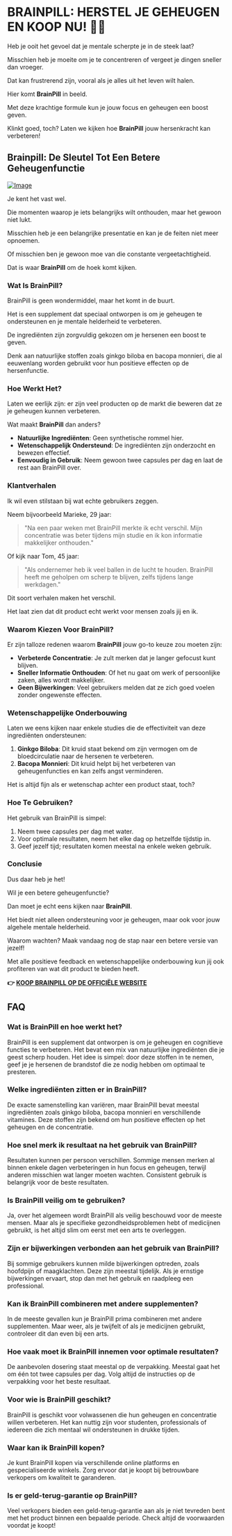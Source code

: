 # BRAINPILL: HERSTEL JE GEHEUGEN EN KOOP NU! 🧠✨

Heb je ooit het gevoel dat je mentale scherpte je in de steek laat? 

Misschien heb je moeite om je te concentreren of vergeet je dingen sneller dan vroeger. 

Dat kan frustrerend zijn, vooral als je alles uit het leven wilt halen. 

Hier komt **BrainPill** in beeld. 

Met deze krachtige formule kun je jouw focus en geheugen een boost geven. 

Klinkt goed, toch? Laten we kijken hoe **BrainPill** jouw hersenkracht kan verbeteren!

## Brainpill: De Sleutel Tot Een Betere Geheugenfunctie

[![Image](https://www2.sellhealth.com/134/brainpill_3_3.gif)](https://gchaffi.com/inS0z2Tq)

Je kent het vast wel. 

Die momenten waarop je iets belangrijks wilt onthouden, maar het gewoon niet lukt. 

Misschien heb je een belangrijke presentatie en kan je de feiten niet meer opnoemen.

Of misschien ben je gewoon moe van die constante vergeetachtigheid. 

Dat is waar **BrainPill** om de hoek komt kijken.

### Wat Is BrainPill?

BrainPill is geen wondermiddel, maar het komt in de buurt. 

Het is een supplement dat speciaal ontworpen is om je geheugen te ondersteunen en je mentale helderheid te verbeteren.

De ingrediënten zijn zorgvuldig gekozen om je hersenen een boost te geven.

Denk aan natuurlijke stoffen zoals ginkgo biloba en bacopa monnieri, die al eeuwenlang worden gebruikt voor hun positieve effecten op de hersenfunctie.

### Hoe Werkt Het?

Laten we eerlijk zijn: er zijn veel producten op de markt die beweren dat ze je geheugen kunnen verbeteren. 

Wat maakt **BrainPill** dan anders? 

- **Natuurlijke Ingrediënten**: Geen synthetische rommel hier.
- **Wetenschappelijk Ondersteund**: De ingrediënten zijn onderzocht en bewezen effectief.
- **Eenvoudig in Gebruik**: Neem gewoon twee capsules per dag en laat de rest aan BrainPill over.

### Klantverhalen

Ik wil even stilstaan bij wat echte gebruikers zeggen. 

Neem bijvoorbeeld Marieke, 29 jaar:

> "Na een paar weken met BrainPill merkte ik echt verschil. 
> Mijn concentratie was beter tijdens mijn studie en ik kon informatie makkelijker onthouden."

Of kijk naar Tom, 45 jaar:

> "Als ondernemer heb ik veel ballen in de lucht te houden. 
> BrainPill heeft me geholpen om scherp te blijven, zelfs tijdens lange werkdagen."

Dit soort verhalen maken het verschil.

Het laat zien dat dit product echt werkt voor mensen zoals jij en ik.

### Waarom Kiezen Voor BrainPill?

Er zijn talloze redenen waarom **BrainPill** jouw go-to keuze zou moeten zijn:

- **Verbeterde Concentratie**: Je zult merken dat je langer gefocust kunt blijven.
- **Sneller Informatie Onthouden**: Of het nu gaat om werk of persoonlijke zaken, alles wordt makkelijker.
- **Geen Bijwerkingen**: Veel gebruikers melden dat ze zich goed voelen zonder ongewenste effecten.

### Wetenschappelijke Onderbouwing

Laten we eens kijken naar enkele studies die de effectiviteit van deze ingrediënten ondersteunen:

1. **Ginkgo Biloba**: Dit kruid staat bekend om zijn vermogen om de bloedcirculatie naar de hersenen te verbeteren.
2. **Bacopa Monnieri**: Dit kruid helpt bij het verbeteren van geheugenfuncties en kan zelfs angst verminderen.

Het is altijd fijn als er wetenschap achter een product staat, toch?

### Hoe Te Gebruiken?

Het gebruik van BrainPill is simpel:

1. Neem twee capsules per dag met water.
2. Voor optimale resultaten, neem het elke dag op hetzelfde tijdstip in.
3. Geef jezelf tijd; resultaten komen meestal na enkele weken gebruik.

### Conclusie

Dus daar heb je het! 

Wil je een betere geheugenfunctie? 

Dan moet je echt eens kijken naar **BrainPill**.

Het biedt niet alleen ondersteuning voor je geheugen, maar ook voor jouw algehele mentale helderheid.

Waarom wachten? Maak vandaag nog de stap naar een betere versie van jezelf!

Met alle positieve feedback en wetenschappelijke onderbouwing kun jij ook profiteren van wat dit product te bieden heeft.



**👉 [KOOP BRAINPILL OP DE OFFICIËLE WEBSITE](https://gchaffi.com/inS0z2Tq)**

## FAQ

### Wat is BrainPill en hoe werkt het?
BrainPill is een supplement dat ontworpen is om je geheugen en cognitieve functies te verbeteren. Het bevat een mix van natuurlijke ingrediënten die je geest scherp houden. Het idee is simpel: door deze stoffen in te nemen, geef je je hersenen de brandstof die ze nodig hebben om optimaal te presteren.

### Welke ingrediënten zitten er in BrainPill?
De exacte samenstelling kan variëren, maar BrainPill bevat meestal ingrediënten zoals ginkgo biloba, bacopa monnieri en verschillende vitamines. Deze stoffen zijn bekend om hun positieve effecten op het geheugen en de concentratie.

### Hoe snel merk ik resultaat na het gebruik van BrainPill?
Resultaten kunnen per persoon verschillen. Sommige mensen merken al binnen enkele dagen verbeteringen in hun focus en geheugen, terwijl anderen misschien wat langer moeten wachten. Consistent gebruik is belangrijk voor de beste resultaten.

### Is BrainPill veilig om te gebruiken?
Ja, over het algemeen wordt BrainPill als veilig beschouwd voor de meeste mensen. Maar als je specifieke gezondheidsproblemen hebt of medicijnen gebruikt, is het altijd slim om eerst met een arts te overleggen.

### Zijn er bijwerkingen verbonden aan het gebruik van BrainPill?
Bij sommige gebruikers kunnen milde bijwerkingen optreden, zoals hoofdpijn of maagklachten. Deze zijn meestal tijdelijk. Als je ernstige bijwerkingen ervaart, stop dan met het gebruik en raadpleeg een professional.

### Kan ik BrainPill combineren met andere supplementen?
In de meeste gevallen kun je BrainPill prima combineren met andere supplementen. Maar weer, als je twijfelt of als je medicijnen gebruikt, controleer dit dan even bij een arts.

### Hoe vaak moet ik BrainPill innemen voor optimale resultaten?
De aanbevolen dosering staat meestal op de verpakking. Meestal gaat het om één tot twee capsules per dag. Volg altijd de instructies op de verpakking voor het beste resultaat.

### Voor wie is BrainPill geschikt?
BrainPill is geschikt voor volwassenen die hun geheugen en concentratie willen verbeteren. Het kan nuttig zijn voor studenten, professionals of iedereen die zich mentaal wil ondersteunen in drukke tijden.

### Waar kan ik BrainPill kopen?
Je kunt BrainPill kopen via verschillende online platforms en gespecialiseerde winkels. Zorg ervoor dat je koopt bij betrouwbare verkopers om kwaliteit te garanderen.

### Is er geld-terug-garantie op BrainPill?
Veel verkopers bieden een geld-terug-garantie aan als je niet tevreden bent met het product binnen een bepaalde periode. Check altijd de voorwaarden voordat je koopt!